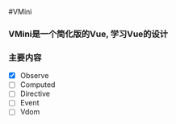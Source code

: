 #VMini

### VMini是一个简化版的Vue, 学习Vue的设计  

### 主要内容

- [x] Observe
- [ ] Computed  
- [ ] Directive  
- [ ] Event  
- [ ] Vdom  
